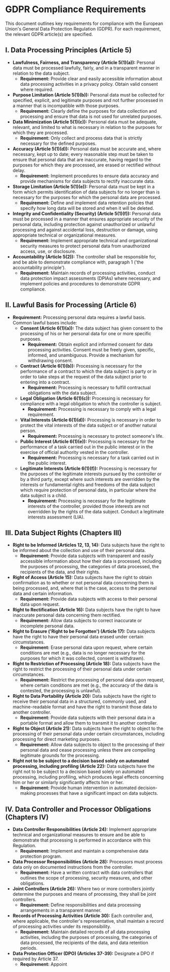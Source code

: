 
# GDPR Compliance Requirements

This document outlines key requirements for compliance with the European Union's General Data Protection Regulation (GDPR).  For each requirement, the relevant GDPR article(s) are specified.

## I. Data Processing Principles (Article 5)

*   **Lawfulness, Fairness, and Transparency (Article 5(1)(a)):** Personal data must be processed lawfully, fairly, and in a transparent manner in relation to the data subject.
    *   **Requirement:** Provide clear and easily accessible information about data processing activities in a privacy policy. Obtain valid consent where required.
*   **Purpose Limitation (Article 5(1)(b)):** Personal data must be collected for specified, explicit, and legitimate purposes and not further processed in a manner that is incompatible with those purposes.
    *   **Requirement:** Clearly define the purposes for data collection and processing and ensure that data is not used for unrelated purposes.
*   **Data Minimization (Article 5(1)(c)):** Personal data must be adequate, relevant, and limited to what is necessary in relation to the purposes for which they are processed.
    *   **Requirement:** Only collect and process data that is strictly necessary for the defined purposes.
*   **Accuracy (Article 5(1)(d)):** Personal data must be accurate and, where necessary, kept up to date; every reasonable step must be taken to ensure that personal data that are inaccurate, having regard to the purposes for which they are processed, are erased or rectified without delay.
    *   **Requirement:** Implement procedures to ensure data accuracy and provide mechanisms for data subjects to rectify inaccurate data.
*   **Storage Limitation (Article 5(1)(e)):** Personal data must be kept in a form which permits identification of data subjects for no longer than is necessary for the purposes for which the personal data are processed.
    *   **Requirement:** Define and implement data retention policies that specify how long data will be stored and when it will be deleted.
*   **Integrity and Confidentiality (Security) (Article 5(1)(f)):** Personal data must be processed in a manner that ensures appropriate security of the personal data, including protection against unauthorized or unlawful processing and against accidental loss, destruction or damage, using appropriate technical or organizational measures.
    *   **Requirement:** Implement appropriate technical and organizational security measures to protect personal data from unauthorized access, use, or disclosure.
*   **Accountability (Article 5(2)):** The controller shall be responsible for, and be able to demonstrate compliance with, paragraph 1 ('the accountability principle').
    *   **Requirement:** Maintain records of processing activities, conduct data protection impact assessments (DPIAs) where necessary, and implement policies and procedures to demonstrate GDPR compliance.

## II. Lawful Basis for Processing (Article 6)

*   **Requirement:** Processing personal data requires a lawful basis.  Common lawful bases include:
    *   **Consent (Article 6(1)(a)):** The data subject has given consent to the processing of his or her personal data for one or more specific purposes.
        *   **Requirement:** Obtain explicit and informed consent for data processing activities. Consent must be freely given, specific, informed, and unambiguous.  Provide a mechanism for withdrawing consent.
    *   **Contract (Article 6(1)(b)):** Processing is necessary for the performance of a contract to which the data subject is party or in order to take steps at the request of the data subject prior to entering into a contract.
        *   **Requirement:** Processing is necessary to fulfill contractual obligations with the data subject.
    *   **Legal Obligation (Article 6(1)(c)):** Processing is necessary for compliance with a legal obligation to which the controller is subject.
        *   **Requirement:** Processing is necessary to comply with a legal requirement.
    *   **Vital Interests (Article 6(1)(d)):** Processing is necessary in order to protect the vital interests of the data subject or of another natural person.
        *   **Requirement:** Processing is necessary to protect someone's life.
    *   **Public Interest (Article 6(1)(e)):** Processing is necessary for the performance of a task carried out in the public interest or in the exercise of official authority vested in the controller.
        *   **Requirement:** Processing is necessary for a task carried out in the public interest.
    *   **Legitimate Interests (Article 6(1)(f)):** Processing is necessary for the purposes of the legitimate interests pursued by the controller or by a third party, except where such interests are overridden by the interests or fundamental rights and freedoms of the data subject which require protection of personal data, in particular where the data subject is a child.
        *   **Requirement:** Processing is necessary for the legitimate interests of the controller, provided those interests are not overridden by the rights of the data subject.  Conduct a legitimate interests assessment (LIA).

## III. Data Subject Rights (Chapters III)

*   **Right to be Informed (Articles 12, 13, 14):** Data subjects have the right to be informed about the collection and use of their personal data.
    *   **Requirement:** Provide data subjects with transparent and easily accessible information about how their data is processed, including the purposes of processing, the categories of data processed, the recipients of the data, and their rights.
*   **Right of Access (Article 15):** Data subjects have the right to obtain confirmation as to whether or not personal data concerning them is being processed, and, where that is the case, access to the personal data and certain information.
    *   **Requirement:** Provide data subjects with access to their personal data upon request.
*   **Right to Rectification (Article 16):** Data subjects have the right to have inaccurate personal data concerning them rectified.
    *   **Requirement:** Allow data subjects to correct inaccurate or incomplete personal data.
*   **Right to Erasure ('Right to be Forgotten') (Article 17):** Data subjects have the right to have their personal data erased under certain circumstances.
    *   **Requirement:** Erase personal data upon request, where certain conditions are met (e.g., data is no longer necessary for the purposes for which it was collected, consent is withdrawn).
*   **Right to Restriction of Processing (Article 18):** Data subjects have the right to restrict the processing of their personal data under certain circumstances.
    *   **Requirement:** Restrict the processing of personal data upon request, where certain conditions are met (e.g., the accuracy of the data is contested, the processing is unlawful).
*   **Right to Data Portability (Article 20):** Data subjects have the right to receive their personal data in a structured, commonly used, and machine-readable format and have the right to transmit those data to another controller.
    *   **Requirement:** Provide data subjects with their personal data in a portable format and allow them to transmit it to another controller.
*   **Right to Object (Article 21):** Data subjects have the right to object to the processing of their personal data under certain circumstances, including processing for direct marketing purposes.
    *   **Requirement:** Allow data subjects to object to the processing of their personal data and cease processing unless there are compelling legitimate grounds for the processing.
*   **Right not to be subject to a decision based solely on automated processing, including profiling (Article 22):** Data subjects have the right not to be subject to a decision based solely on automated processing, including profiling, which produces legal effects concerning him or her or similarly significantly affects him or her.
    *   **Requirement:** Provide human intervention in automated decision-making processes that have a significant impact on data subjects.

## IV. Data Controller and Processor Obligations (Chapters IV)

*   **Data Controller Responsibilities (Article 24):** Implement appropriate technical and organizational measures to ensure and be able to demonstrate that processing is performed in accordance with this Regulation.
    *   **Requirement:** Implement and maintain a comprehensive data protection program.
*   **Data Processor Responsibilities (Article 28):** Processors must process data only on documented instructions from the controller.
    *   **Requirement:** Have a written contract with data controllers that outlines the scope of processing, security measures, and other obligations.
*   **Joint Controllers (Article 26):** Where two or more controllers jointly determine the purposes and means of processing, they shall be joint controllers.
    *   **Requirement:** Define responsibilities and data processing arrangements in a transparent manner.
*   **Records of Processing Activities (Article 30):** Each controller and, where applicable, the controller's representative, shall maintain a record of processing activities under its responsibility.
    *   **Requirement:** Maintain detailed records of all data processing activities, including the purposes of processing, the categories of data processed, the recipients of the data, and data retention periods.
*   **Data Protection Officer (DPO) (Articles 37-39):** Designate a DPO if required by Article 37.
    *   **Requirement:** Appoint